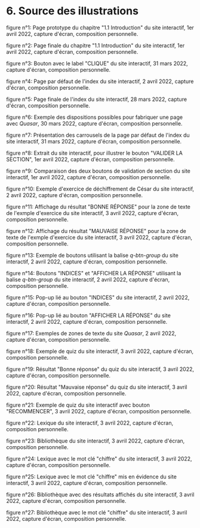 # 6. Source des illustrations

figure n°1: Page prototype du chapitre "1.1 Introduction" du site interactif, 1er avril 2022, capture d'écran, composition personnelle.

figure n°2: Page finale du chapitre "1.1 Introduction" du site interactif, 1er avril 2022, capture d'écran, composition personnelle.

figure n°3: Bouton avec le label "CLIQUE" du site interactif, 31 mars 2022, capture d'écran, composition personnelle.

figure n°4: Page par défaut de l'index du site interactif, 2 avril 2022, capture d'écran, composition personnelle.

figure n°5: Page finale de l'index du site interactif, 28 mars 2022, capture d'écran, composition personnelle.

figure n°6: Exemple des dispositions possibles pour fabriquer une page avec *Quasar*, 30 mars 2022, capture d'écran, composition personnelle.

figure n°7: Présentation des carrousels de la page par défaut de l'index du site interactif, 31 mars 2022, capture d'écran, composition personnelle.

figure n°8: Extrait du site interactif, pour illustrer le bouton "VALIDER LA SECTION", 1er avril 2022, capture d'écran, composition personnelle.

figure n°9: Comparaison des deux boutons de validation de section du site interactif, 1er avril 2022, capture d'écran, composition personnelle.

figure n°10: Exemple d'exercice de déchiffrement de César du site interactif, 2 avril 2022, capture d'écran, composition personnelle.

figure n°11: Affichage du résultat "BONNE RÉPONSE" pour la zone de texte de l'exmple d'exercice du site interactif, 3 avril 2022, capture d'écran, composition personnelle.

figure n°12: Affichage du résultat "MAUVAISE RÉPONSE" pour la zone de texte de l'exmple d'exercice du site interactif, 3 avril 2022, capture d'écran, composition personnelle.

figure n°13: Exemple de boutons utilisant la balise *q-btn-group* du site interactif, 2 avril 2022, capture d'écran, composition personnelle.

figure n°14: Boutons "INDICES" et "AFFICHER LA RÉPONSE" utilisant la balise *q-btn-group* du site interactif, 2 avril 2022, capture d'écran, composition personnelle.

figure n°15: Pop-up lié au bouton "INDICES" du site interactif, 2 avril 2022, capture d'écran, composition personnelle.

figure n°16: Pop-up lié au bouton "AFFICHER LA RÉPONSE" du site interactif, 2 avril 2022, capture d'écran, composition personnelle.

figure n°17: Exemples de zones de texte du site *Quasar*, 2 avril 2022, capture d'écran, composition personnelle.

figure n°18: Exemple de quiz du site interactif, 3 avril 2022, capture d'écran, composition personnelle.

figure n°19: Résultat "Bonne réponse" du quiz du site interactif, 3 avril 2022, capture d'écran, composition personnelle.

figure n°20: Résultat "Mauvaise réponse" du quiz du site interactif, 3 avril 2022, capture d'écran, composition personnelle.

figure n°21: Exemple de quiz du site interactif avec bouton "RECOMMENCER", 3 avril 2022, capture d'écran, composition personnelle.

figure n°22: Lexique du site interactif, 3 avril 2022, capture d'écran, composition personnelle.

figure n°23: Bibliothèque du site interactif, 3 avril 2022, capture d'écran, composition personnelle.

figure n°24: Lexique avec le mot clé "chiffre" du site interactif, 3 avril 2022, capture d'écran, composition personnelle.

figure n°25: Lexique avec le mot clé "chiffre" mis en évidence du site interactif, 3 avril 2022, capture d'écran, composition personnelle.

figure n°26: Bibliothèque avec des résultats affichés du site interactif, 3 avril 2022, capture d'écran, composition personnelle.

figure n°27: Bibliothèque avec le mot clé "chiffre" du site interactif, 3 avril 2022, capture d'écran, composition personnelle.